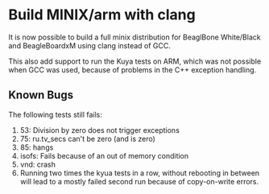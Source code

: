 # Build MINIX/arm with clang

It is now possible to build a full minix distribution for BeaglBone White/Black and BeagleBoardxM using clang instead of GCC.

This also add support to run the Kuya tests on ARM, which was not possible when GCC was used, because of problems in the C++ exception handling.

## Known Bugs

The following tests still fails:
 1. 53: Division by zero does not trigger exceptions
 2. 75: ru.tv_secs can't be zero (and is zero)
 3. 85: hangs
 4. isofs: Fails because of an out of memory condition
 5. vnd: crash
 6. Running two times the kyua tests in a row, without rebooting in between will lead to a mostly failed second run because of copy-on-write errors.

 
